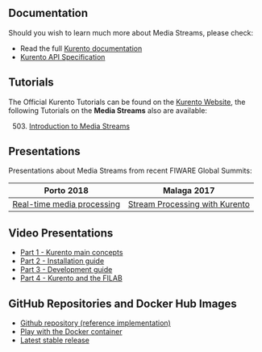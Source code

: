 ## Documentation

Should you wish to learn much more about Media Streams, please check:

   - Read the full [Kurento documentation](http://kurento.readthedocs.org/en/latest/)
   - [Kurento API Specification](http://docs.streamoriented.apiary.io/)

## Tutorials

The Official Kurento Tutorials can be found on the [Kurento Website](https://doc-kurento.readthedocs.io/en/stable/user/tutorials.html), the following Tutorials on the **Media Streams** also are available:

&nbsp; 503. [Introduction to Media Streams](https://fiware-tutorials.readthedocs.io/en/latest/media-streams)<br/>

## Presentations

Presentations about Media Streams from recent FIWARE Global Summits:

| Porto 2018 | Malaga 2017 |
|------------|-------------|
|[Real-time media processing](https://www.slideshare.net/FI-WARE/fiware-global-summit-realtime-media-stream-processing-using-kurento-97030173)|[Stream Processing with Kurento](https://www.slideshare.net/FI-WARE/fiware-tech-summit-stream-processing-with-kurento-media-server)|

## Video Presentations

* [Part 1 - Kurento main concepts](https://www.youtube.com/watch?v=1EKV1wpz4iU)
* [Part 2 - Installation guide](https://www.youtube.com/watch?v=I-qAFViQfBk)
* [Part 3 - Development guide](https://www.youtube.com/watch?v=rloBE438avU)
* [Part 4 - Kurento and the FILAB](https://www.youtube.com/watch?v=U-_vh03g5cs)


## GitHub Repositories and Docker Hub Images

   - [Github repository (reference implementation)](https://github.com/Fiware/context.Kurento)
   - [Play with the Docker container](https://hub.docker.com/r/fiware/stream-oriented-kurento/)
   - [Latest stable release](https://github.com/Kurento/kurento-media-server/releases/latest)